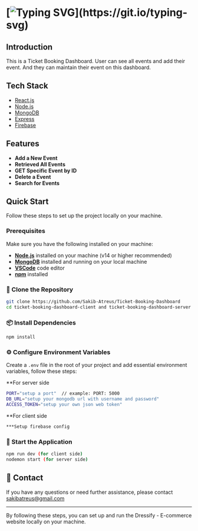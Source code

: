 # [![Typing SVG](https://readme-typing-svg.herokuapp.com?font=Fira+Code&weight=500&size=33&pause=1000&color=F07025&width=435&lines=Ticket+Booking+Dashboard;React+Application;)](https://git.io/typing-svg)

## Introduction

This is a Ticket Booking Dashboard. User can see all events and add their event. And they can maintain their event on this dashboard.

## Tech Stack

- [React.js](https://react.dev/)
- [Node.js](https://nodejs.org/en)
- [MongoDB](https://www.mongodb.com/)
- [Express](https://expressjs.com/)
- [Firebase](https://firebase.google.com/)

## Features

- **Add a New Event** 
- **Retrieved All Events** 
- **GET Specific Event by ID** 
- **Delete a Event** 
- **Search for Events**

## Quick Start

Follow these steps to set up the project locally on your machine.

### Prerequisites

Make sure you have the following installed on your machine:

- [**Node.js**](https://nodejs.org/en) installed on your machine (v14 or higher recommended)
- [**MongoDB**](https://www.mongodb.com/) installed and running on your local machine
- [**VSCode**](https://code.visualstudio.com/) code editor
- [**npm**](https://www.npmjs.com/) installed

### 📂 Clone the Repository

```bash
git clone https://github.com/Sakib-Atreus/Ticket-Booking-Dashboard
cd ticket-booking-dashboard-client and ticket-booking-dashboard-server open in two directory
```

### 📦 Install Dependencies

```bash
npm install
```

### ⚙️ Configure Environment Variables

Create a `.env` file in the root of your project and add essential environment variables, follow these steps:

**For server side
```bash
PORT="setup a port"  // example: PORT: 5000
DB_URL="setup your mongodb url with username and password"
ACCESS_TOKEN="setup your own json web token" 
```

**For client side
```bash
***Setup firebase config 
```


### 🚀 Start the Application

```bash
npm run dev (for client side)
nodemon start (for server side)
```


## 📧 Contact

If you have any questions or need further assistance, please contact sakibatreus@gmail.com

---

By following these steps, you can set up and run the Dressify - E-commerce website locally on your machine.